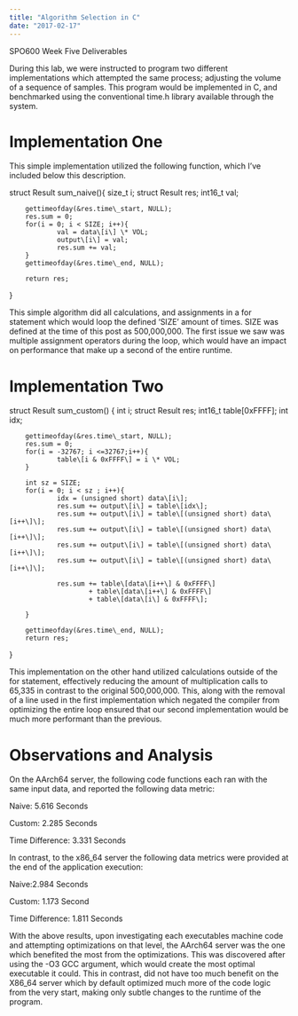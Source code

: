 ```yaml
---
title: "Algorithm Selection in C"
date: "2017-02-17"
---
```


SPO600 Week Five Deliverables

During this lab, we were instructed to program two different implementations which attempted the same process; adjusting the volume of a sequence of samples. This program would be implemented in C, and benchmarked using the conventional time.h library available through the system.

# Implementation One

This simple implementation utilized the following function, which I’ve included below this description.

struct Result sum\_naive(){
        size\_t i;
        struct Result res;
        int16\_t val;

        gettimeofday(&res.time\_start, NULL);
        res.sum = 0;
        for(i = 0; i < SIZE; i++){
                val = data\[i\] \* VOL;
                output\[i\] = val;
                res.sum += val;
        }
        gettimeofday(&res.time\_end, NULL);

        return res;
}

This simple algorithm did all calculations, and assignments in a for statement which would loop the defined ‘SIZE’ amount of times. SIZE was defined at the time of this post as 500,000,000. The first issue we saw was multiple assignment operators during the loop, which would have an impact on performance that make up a second of the entire runtime.

# Implementation Two

struct Result sum\_custom() {
        int i;
        struct Result res;
        int16\_t table\[0xFFFF\];
        int idx;

        gettimeofday(&res.time\_start, NULL);
        res.sum = 0;
        for(i = -32767; i <=32767;i++){
                table\[i & 0xFFFF\] = i \* VOL;
        }

        int sz = SIZE;
        for(i = 0; i < sz ; i++){
                idx = (unsigned short) data\[i\];
                res.sum += output\[i\] = table\[idx\];
                res.sum += output\[i\] = table\[(unsigned short) data\[i++\]\];
                res.sum += output\[i\] = table\[(unsigned short) data\[i++\]\];
                res.sum += output\[i\] = table\[(unsigned short) data\[i++\]\];
                res.sum += output\[i\] = table\[(unsigned short) data\[i++\]\];

                res.sum += table\[data\[i++\] & 0xFFFF\]
                        + table\[data\[i++\] & 0xFFFF\]
                        + table\[data\[i\] & 0xFFFF\];

        }

        gettimeofday(&res.time\_end, NULL);
        return res;
}

This implementation on the other hand utilized calculations outside of the for statement, effectively reducing the amount of multiplication calls to 65,335 in contrast to the original 500,000,000. This, along with the removal of a line used in the first implementation which negated the compiler from optimizing the entire loop ensured that our second implementation would be much more performant than the previous.

# Observations and Analysis

On the AArch64 server, the following code functions each ran with the same input data, and reported the following data metric:

Naive: 5.616 Seconds

Custom: 2.285 Seconds

Time Difference: 3.331 Seconds

In contrast, to the x86\_64 server the following data metrics were provided at the end of the application execution:

Naive:2.984 Seconds

Custom: 1.173 Second

Time Difference: 1.811 Seconds

With the above results, upon investigating each executables machine code and attempting optimizations on that level, the AArch64 server was the one which benefited the most from the optimizations. This was discovered after using the -O3 GCC argument, which would create the most optimal executable it could. This in contrast, did not have too much benefit on the X86\_64 server which by default optimized much more of the code logic from the very start, making only subtle changes to the runtime of the program.
